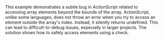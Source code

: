This example demonstrates a subtle bug in ActionScript related to accessing array elements beyond the bounds of the array.  ActionScript, unlike some languages, does not throw an error when you try to access an element outside the array's index. Instead, it silently returns undefined. This can lead to difficult-to-debug issues, especially in larger projects. The solution shows how to safely access elements using a check.
